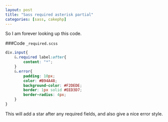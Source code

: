 ```yaml
---
layout: post
title: "Sass required asterisk partial"
categories: [sass, cakephp]
---
```


So I am forever looking up this code.  

###Code
`_required.scss`  

```scss
div.input{
    &.required label:after{
        content: "*";
    }
    &.error{
        padding: 10px;
        color: #B94A48;
        background-color: #F2DEDE;
        border: 1px solid #EED3D7;
        border-radius: 4px;
    }
}
```

This will add a star after any required fields, and also give a nice error style.